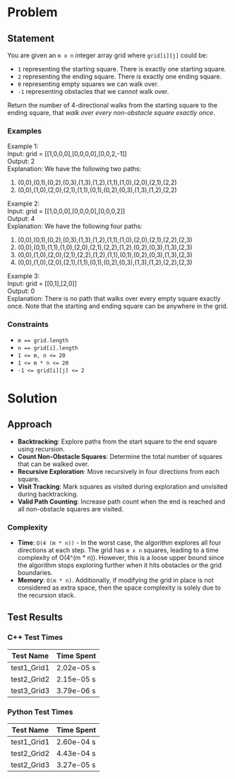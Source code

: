 # Problem

## Statement
You are given an `m x n` integer array grid where `grid[i][j]` could be:
- `1` representing the starting square. There is exactly one starting square.
- `2` representing the ending square. There is exactly one ending square.
- `0` representing empty squares we can walk over.
- `-1` representing obstacles that we cannot walk over.

Return the number of 4-directional walks from the starting square to the ending square, that _walk over every non-obstacle square exactly once_.

### Examples
Example 1:\
Input: grid = [[1,0,0,0],[0,0,0,0],[0,0,2,-1]]\
Output: 2\
Explanation: We have the following two paths: 
1. (0,0),(0,1),(0,2),(0,3),(1,3),(1,2),(1,1),(1,0),(2,0),(2,1),(2,2)
2. (0,0),(1,0),(2,0),(2,1),(1,1),(0,1),(0,2),(0,3),(1,3),(1,2),(2,2)


Example 2:\
Input: grid = [[1,0,0,0],[0,0,0,0],[0,0,0,2]]\
Output: 4\
Explanation: We have the following four paths: 
1. (0,0),(0,1),(0,2),(0,3),(1,3),(1,2),(1,1),(1,0),(2,0),(2,1),(2,2),(2,3)
2. (0,0),(0,1),(1,1),(1,0),(2,0),(2,1),(2,2),(1,2),(0,2),(0,3),(1,3),(2,3)
3. (0,0),(1,0),(2,0),(2,1),(2,2),(1,2),(1,1),(0,1),(0,2),(0,3),(1,3),(2,3)
4. (0,0),(1,0),(2,0),(2,1),(1,1),(0,1),(0,2),(0,3),(1,3),(1,2),(2,2),(2,3)

Example 3:\
Input: grid = [[0,1],[2,0]]\
Output: 0\
Explanation: There is no path that walks over every empty square exactly once.
Note that the starting and ending square can be anywhere in the grid.

### Constraints
- `m == grid.length`
- `n == grid[i].length`
- `1 <= m, n <= 20`
- `1 <= m * n <= 20`
- `-1 <= grid[i][j] <= 2`

# Solution

## Approach
- __Backtracking__: Explore paths from the start square to the end square using recursion.
- __Count Non-Obstacle Squares__: Determine the total number of squares that can be walked over.
- __Recursive Exploration__: Move recursively in four directions from each square.
- __Visit Tracking__: Mark squares as visited during exploration and unvisited during backtracking.
- __Valid Path Counting__: Increase path count when the end is reached and all non-obstacle squares are visited.

### Complexity
- __Time__: `O(4 (m * n))` - In the worst case, the algorithm explores all four directions at each step. The grid has `m x n` squares, leading to a time complexity of O(4^(m * n)). However, this is a loose upper bound since the algorithm stops exploring further when it hits obstacles or the grid boundaries.
- __Memory__: `O(m * n)`. Additionally, if modifying the grid in place is not considered as extra space, then the space complexity is solely due to the recursion stack.

## Test Results

### C++ Test Times
| Test Name | Time Spent |
| --- | --- |
| test1_Grid1 | 2.02e-05 s |
| test2_Grid2 | 2.15e-05 s |
| test3_Grid3 | 3.79e-06 s |

### Python Test Times
| Test Name | Time Spent |
| --- | --- |
| test1_Grid1 | 2.60e-04 s |
| test2_Grid2 | 4.43e-04 s |
| test2_Grid3 | 3.27e-05 s |

